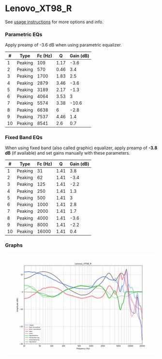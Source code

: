 # Lenovo_XT98_R
See [usage instructions](https://github.com/jaakkopasanen/AutoEq#usage) for more options and info.

### Parametric EQs
Apply preamp of -3.6 dB when using parametric equalizer.

|   # | Type    |   Fc (Hz) |    Q |   Gain (dB) |
|-----|---------|-----------|------|-------------|
|   1 | Peaking |       109 | 1.17 |        -3.6 |
|   2 | Peaking |       570 | 0.46 |         3.4 |
|   3 | Peaking |      1700 | 1.83 |         2.5 |
|   4 | Peaking |      2879 | 3.46 |        -3.6 |
|   5 | Peaking |      3189 | 2.17 |        -1.3 |
|   6 | Peaking |      4064 | 3.53 |         3   |
|   7 | Peaking |      5574 | 3.38 |       -10.6 |
|   8 | Peaking |      6638 | 6    |        -2.8 |
|   9 | Peaking |      7537 | 4.46 |         1.4 |
|  10 | Peaking |      8541 | 2.6  |         0.7 |

### Fixed Band EQs
When using fixed band (also called graphic) equalizer, apply preamp of **-3.8 dB** (if available) and set gains manually with these parameters.

|   # | Type    |   Fc (Hz) |    Q |   Gain (dB) |
|-----|---------|-----------|------|-------------|
|   1 | Peaking |        31 | 1.41 |         3.8 |
|   2 | Peaking |        62 | 1.41 |        -3.4 |
|   3 | Peaking |       125 | 1.41 |        -2.2 |
|   4 | Peaking |       250 | 1.41 |         1.3 |
|   5 | Peaking |       500 | 1.41 |         3   |
|   6 | Peaking |      1000 | 1.41 |         2.8 |
|   7 | Peaking |      2000 | 1.41 |         1.7 |
|   8 | Peaking |      4000 | 1.41 |        -3.6 |
|   9 | Peaking |      8000 | 1.41 |        -2.2 |
|  10 | Peaking |     16000 | 1.41 |         0.4 |

### Graphs
![](./Lenovo_XT98_R.png)
